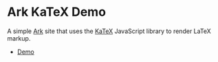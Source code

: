 # Ark KaTeX Demo

[1]: https://github.com/dmulholl/ark
[2]: https://katex.org
[3]: http://www.dmulholl.com/demos/katex/

A simple [Ark][1] site that uses the [KaTeX][2] JavaScript library to render LaTeX markup.

* [Demo][3]
